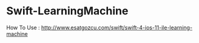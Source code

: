# Swift-LearningMachine

How To Use : http://www.esatgozcu.com/swift/swift-4-ios-11-ile-learning-machine
